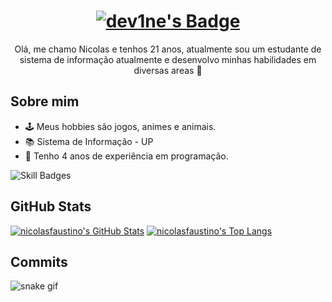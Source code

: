 <div align="center">
        <a href="#">
            <h1>
                <img src="https://img.shields.io/badge/dev1ne-%230d1117.svg?style=for-the-badge&logoColor=white" alt="dev1ne's Badge"/>
            </h1>
        </a>
        Olá, me chamo Nicolas e tenhos 21 anos, atualmente sou um estudante de sistema de informação atualmente e desenvolvo minhas habilidades em diversas areas  👋
</div>


## Sobre mim

- 🕹️ Meus hobbies são jogos, animes e animais.
- 📚 Sistema de Informação - UP
- 💼 Tenho 4 anos de experiência em programação.

![Skill Badges](https://skillicons.dev/icons?i=js,html,css,lua,mysql,react)
                
## GitHub Stats

[![nicolasfaustino's GitHub Stats](https://github-stats-heyyczer.vercel.app/api?username=nicolasfaustino&show_icons=true&theme=github_dark&locale=pt-br)](https://github.com/nicolasfaustino)
[![nicolasfaustino's Top Langs](https://github-stats-heyyczer.vercel.app/api/top-langs/?username=nicolasfaustino&theme=github_dark&locale=pt-br&layout=compact)](https://github.com/nicolasfaustino)

## Commits 
![snake gif](https://github.com/YOUR_USERNAME/YOUR_USERNAME/blob/output/github-snake-dark.svg)
